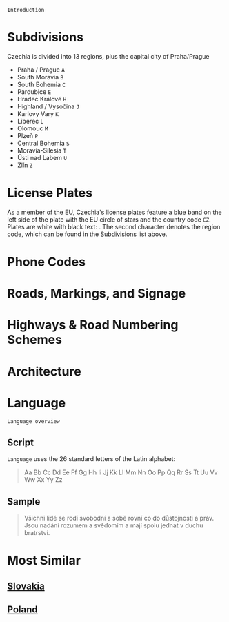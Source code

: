 `Introduction`

# Subdivisions

Czechia is divided into 13 regions, plus the capital city of Praha/Prague

- Praha / Prague `A`
- South Moravia `B`
- South Bohemia `C`
- Pardubice `E`
- Hradec Králové `H`
- Highland / Vysočina `J`
- Karlovy Vary `K`
- Liberec `L`
- Olomouc `M`
- Plzeň `P`
- Central Bohemia `S`
- Moravia-Silesia `T`
- Ústi nad Labem `U`
- Zlín `Z`

<CountryMap code="CZE" scale="6000" />

# License Plates

As a member of the EU, Czechia's license plates feature a blue band on the left side of the plate with the EU circle of stars and the country code `CZ`. Plates are white with black text: <LicensePlate style="eu" code="CZ" format="1AB 3456"/>. The second character denotes the region code, which can be found in the [Subdivisions](#subdivisions) list above.

# Phone Codes

# Roads, Markings, and Signage

# Highways & Road Numbering Schemes

# Architecture

# Language

`Language overview`

## Script

`Language` uses the 26 standard letters of the Latin alphabet:

> Aa Bb Cc Dd Ee Ff Gg Hh Ii Jj Kk Ll Mm Nn Oo Pp Qq Rr Ss Tt Uu Vv Ww Xx Yy Zz

## Sample

> Všichni lidé se rodí svobodní a sobě rovní co do důstojnosti a práv. Jsou nadáni rozumem a svědomím a mají spolu jednat v duchu bratrství.

# Most Similar

## [Slovakia](/countries/SVK)

## [Poland](/countries/POL)
